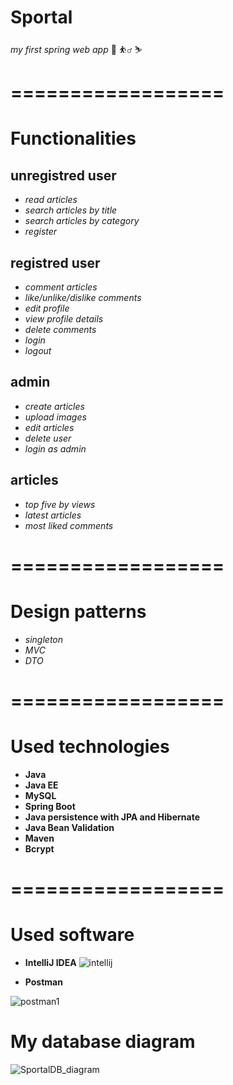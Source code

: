 # Sportal
_my first spring web app_
:running:
:basketball_man:
:skier:

# ==================

# Functionalities

## unregistred user

- _read articles_
- _search articles by title_
- _search articles by category_
- _register_

## registred user

- _comment articles_
- _like/unlike/dislike comments_
- _edit profile_
- _view profile details_
- _delete comments_
- _login_
- _logout_

## admin

- _create articles_
- _upload images_
- _edit articles_
- _delete user_
- _login as admin_

## articles

- _top five by views_
- _latest articles_
- _most liked comments_
# ==================

# Design patterns

- _singleton_
- _MVC_
- _DTO_
# ==================

# Used technologies

- __Java__
- __Java EE__
- __MySQL__
- __Spring Boot__
- __Java persistence with JPA and Hibernate__
- __Java Bean Validation__
- __Maven__
- __Bcrypt__
# ==================

# Used software

- __IntelliJ IDEA__
![intellij](https://user-images.githubusercontent.com/73641911/113514855-9945c500-9579-11eb-8cd5-15220ab7dbd5.jpg)

- __Postman__

![postman1](https://user-images.githubusercontent.com/73641911/113514935-107b5900-957a-11eb-8f56-f2c9314e3d50.jpg)






# My database diagram

![SportalDB_diagram](https://user-images.githubusercontent.com/73641911/113506229-3d187c00-954c-11eb-909f-f2b27bf35d7b.JPG)


